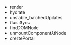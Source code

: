 - render
- hydrate
- unstable_batchedUpdates
- flushSync
- findDOMNode
- unmountComponentAtNode
- createPortal